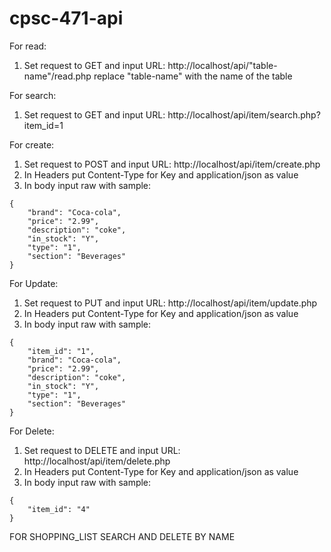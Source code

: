 # cpsc-471-api

For read:
1. Set request to GET and input URL: http://localhost/api/"table-name"/read.php replace "table-name" with the name of the table

For search:
1. Set request to GET and input URL: http://localhost/api/item/search.php?item_id=1

For create:
1. Set request to POST and input URL: http://localhost/api/item/create.php
2. In Headers put Content-Type for Key and application/json as value
3. In body input raw with sample: 
```
{
    "brand": "Coca-cola",
    "price": "2.99",
    "description": "coke",
    "in_stock": "Y",
    "type": "1",
    "section": "Beverages"
}
```


For Update:
1. Set request to PUT and input URL: http://localhost/api/item/update.php
2. In Headers put Content-Type for Key and application/json as value
2. In body input raw with sample:
```
{
    "item_id": "1",
    "brand": "Coca-cola",
    "price": "2.99",
    "description": "coke",
    "in_stock": "Y",
    "type": "1",
    "section": "Beverages"
}
```


For Delete:
1. Set request to DELETE and input URL: http://localhost/api/item/delete.php
2. In Headers put Content-Type for Key and application/json as value
2. In body input raw with sample:
```
{
    "item_id": "4"
}
```




FOR SHOPPING_LIST
SEARCH AND DELETE BY NAME
